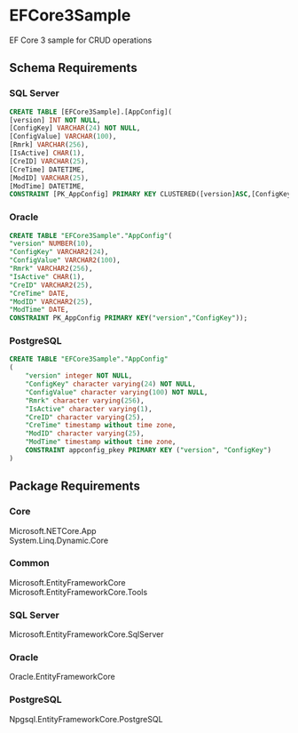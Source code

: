 # EFCore3Sample
EF Core 3 sample for CRUD operations

## Schema Requirements
### SQL Server
  
```sql
CREATE TABLE [EFCore3Sample].[AppConfig](
[version] INT NOT NULL,    
[ConfigKey] VARCHAR(24) NOT NULL,  
[ConfigValue] VARCHAR(100),  
[Rmrk] VARCHAR(256),  
[IsActive] CHAR(1),  
[CreID] VARCHAR(25),  
[CreTime] DATETIME,  
[ModID] VARCHAR(25),  
[ModTime] DATETIME,  
CONSTRAINT [PK_AppConfig] PRIMARY KEY CLUSTERED([version]ASC,[ConfigKey]ASC));
```
  
### Oracle
```sql
CREATE TABLE "EFCore3Sample"."AppConfig"(  
"version" NUMBER(10),  
"ConfigKey" VARCHAR2(24),  
"ConfigValue" VARCHAR2(100),  
"Rmrk" VARCHAR2(256),  
"IsActive" CHAR(1),  
"CreID" VARCHAR2(25),  
"CreTime" DATE,  
"ModID" VARCHAR2(25),  
"ModTime" DATE,  
CONSTRAINT PK_AppConfig PRIMARY KEY("version","ConfigKey"));
``` 
  
### PostgreSQL
```sql
CREATE TABLE "EFCore3Sample"."AppConfig"  
(  
    "version" integer NOT NULL,  
    "ConfigKey" character varying(24) NOT NULL,  
    "ConfigValue" character varying(100) NOT NULL,  
    "Rmrk" character varying(256),  
    "IsActive" character varying(1),  
    "CreID" character varying(25),  
    "CreTime" timestamp without time zone,  
    "ModID" character varying(25),  
    "ModTime" timestamp without time zone,  
    CONSTRAINT appconfig_pkey PRIMARY KEY ("version", "ConfigKey")  
)
```
  
## Package Requirements
### Core
Microsoft.NETCore.App  
System.Linq.Dynamic.Core 
### Common
Microsoft.EntityFrameworkCore  
Microsoft.EntityFrameworkCore.Tools
### SQL Server
Microsoft.EntityFrameworkCore.SqlServer
### Oracle
Oracle.EntityFrameworkCore
### PostgreSQL
Npgsql.EntityFrameworkCore.PostgreSQL
